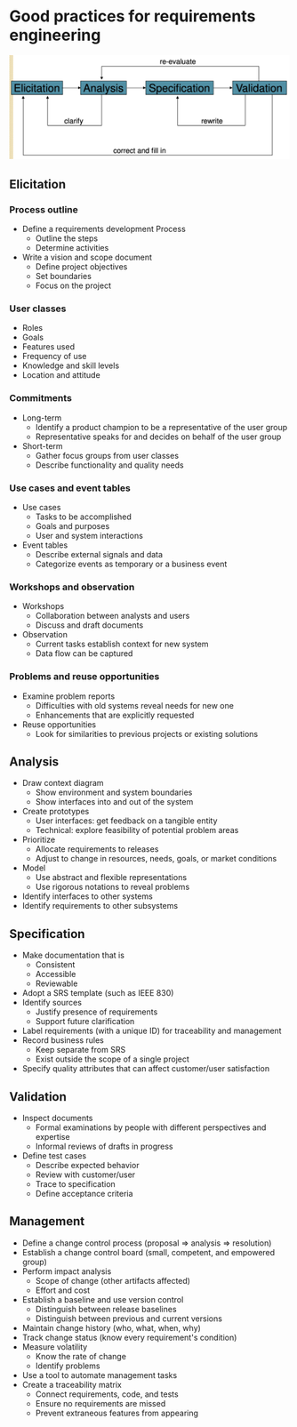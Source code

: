 # Good practices for requirements engineering

![Good Requirements Engineering Practices](figures/requirements-engineering-good-practices.png)

## Elicitation

### Process outline

- Define a requirements development Process
  - Outline the steps
  - Determine activities
- Write a vision and scope document
  - Define project objectives
  - Set boundaries
  - Focus on the project

### User classes

- Roles
- Goals
- Features used
- Frequency of use
- Knowledge and skill levels
- Location and attitude

### Commitments

- Long-term
  - Identify a product champion to be a representative of the user group
  - Representative speaks for and decides on behalf of the user group
- Short-term
  - Gather focus groups from user classes
  - Describe functionality and quality needs

### Use cases and event tables

- Use cases
  - Tasks to be accomplished
  - Goals and purposes
  - User and system interactions
- Event tables
  - Describe external signals and data
  - Categorize events as temporary or a business event

### Workshops and observation

- Workshops
  - Collaboration between analysts and users
  - Discuss and draft documents
- Observation
  - Current tasks establish context for new system
  - Data flow can be captured

### Problems and reuse opportunities

- Examine problem reports
  - Difficulties with old systems reveal needs for new one
  - Enhancements that are explicitly requested
- Reuse opportunities
  - Look for similarities to previous projects or existing solutions

## Analysis

- Draw context diagram
  - Show environment and system boundaries
  - Show interfaces into and out of the system
- Create prototypes
  - User interfaces: get feedback on a tangible entity
  - Technical: explore feasibility of potential problem areas
- Prioritize
  - Allocate requirements to releases
  - Adjust to change in resources, needs, goals, or market conditions
- Model
  - Use abstract and flexible representations
  - Use rigorous notations to reveal problems
- Identify interfaces to other systems
- Identify requirements to other subsystems

## Specification

- Make documentation that is
  - Consistent
  - Accessible
  - Reviewable
- Adopt a SRS template (such as IEEE 830)
- Identify sources
  - Justify presence of requirements
  - Support future clarification
- Label requirements (with a unique ID) for traceability and management
- Record business rules
  - Keep separate from SRS
  - Exist outside the scope of a single project
- Specify quality attributes that can affect customer/user satisfaction

## Validation

- Inspect documents
  - Formal examinations by people with different perspectives and expertise
  - Informal reviews of drafts in progress
- Define test cases
  - Describe expected behavior
  - Review with customer/user
  - Trace to specification
  - Define acceptance criteria

## Management

- Define a change control process (proposal => analysis => resolution)
- Establish a change control board (small, competent, and empowered group)
- Perform impact analysis
  - Scope of change (other artifacts affected)
  - Effort and cost
- Establish a baseline and use version control
  - Distinguish between release baselines
  - Distinguish between previous and current versions
- Maintain change history (who, what, when, why)
- Track change status (know every requirement's condition)
- Measure volatility
  - Know the rate of change
  - Identify problems
- Use a tool to automate management tasks
- Create a traceability matrix
  - Connect requirements, code, and tests
  - Ensure no requirements are missed
  - Prevent extraneous features from appearing

